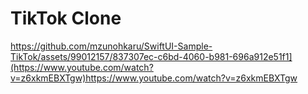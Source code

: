# TikTok Clone

https://github.com/mzunohkaru/SwiftUI-Sample-TikTok/assets/99012157/837307ec-c6bd-4060-b981-696a912e51f1](https://www.youtube.com/watch?v=z6xkmEBXTgw)https://www.youtube.com/watch?v=z6xkmEBXTgw






